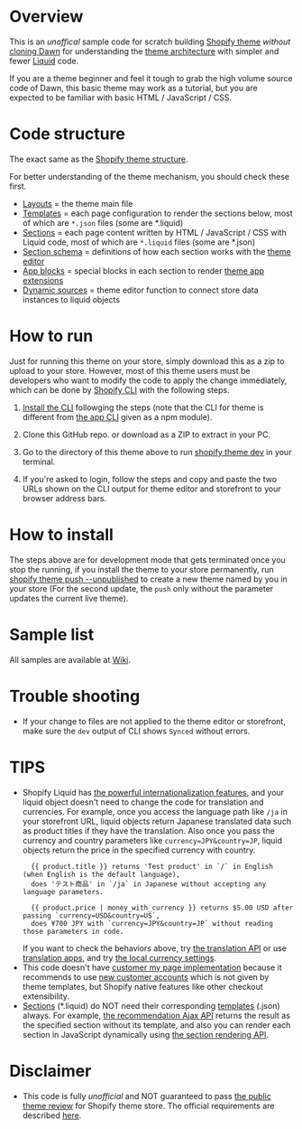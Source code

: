 # Overview
This is an _unoffical_ sample code for scratch building [Shopify theme](https://shopify.dev/docs/themes) _without_ [cloning Dawn](https://github.com/Shopify/dawn) for understanding the [theme architecture](https://shopify.dev/docs/themes/architecture) with simpler and fewer [Liquid](https://shopify.dev/docs/api/liquid) code.

If you are a theme beginner and feel it tough to grab the high volume source code of Dawn, this basic theme may work as a tutorial, but you are expected to be familiar with basic HTML / JavaScript / CSS.

# Code structure
The exact same as the [Shopify theme structure](https://shopify.dev/docs/themes/architecture).

For better understanding of the theme mechanism, you should check these first. 

- [Layouts](https://shopify.dev/docs/themes/architecture/layouts) = the theme main file
- [Templates](https://shopify.dev/docs/themes/architecture/templates) = each page configuration to render the sections below, most of which are `*.json` files (some are *.liquid)
- [Sections](https://shopify.dev/docs/themes/architecture/sections) = each page content written by HTML / JavaScript / CSS with Liquid code, most of which are `*.liquid` files (some are *.json)
- [Section schema](https://shopify.dev/docs/themes/architecture/sections/section-schema) = definitions of how each section works with the [theme editor](https://shopify.dev/docs/themes/tools/online-editor)
- [App blocks](https://shopify.dev/docs/themes/architecture/sections/app-blocks) = special blocks in each section to render [theme app extensions](https://shopify.dev/docs/apps/online-store/theme-app-extensions)
- [Dynamic sources](https://shopify.dev/docs/themes/architecture/settings/dynamic-sources) = theme editor function to connect store data instances to liquid objects

# How to run
Just for running this theme on your store, simply download this as a zip to upload to your store. However, most of this theme users must be developers who want to modify the code to apply the change immediately, which can be done by [Shopify CLI](https://shopify.dev/docs/themes/tools/cli) with the following steps.

1. [Install the CLI](https://shopify.dev/docs/themes/tools/cli/install) followging the steps (note that the CLI for theme is different from [the app CLI](https://shopify.dev/docs/apps/tools/cli) given as a npm module).

2. Clone this GitHub repo. or download as a ZIP to extract in your PC.

3. Go to the directory of this theme above to run [shopify theme dev](https://shopify.dev/docs/themes/tools/cli/commands#dev) in your terminal.

4. If you're asked to login, follow the steps and copy and paste the two URLs shown on the CLI output for theme editor and storefront to your browser address bars.

# How to install
The steps above are for development mode that gets terminated once you stop the running, if you install the theme to your store permanently, run [shopify theme push --unpublished](https://shopify.dev/docs/themes/tools/cli/commands#push) to create a new theme named by you in your store (For the second update, the `push` only without the parameter updates the current live theme).

# Sample list
All samples are available at [Wiki](https://github.com/benzookapi/shopify-barebone-theme-sample/wiki).

# Trouble shooting 
- If your change to files are not applied to the theme editor or storefront, make sure the `dev` output of CLI shows `Synced` without errors. 

# TIPS
- Shopify Liquid has [the powerful internationalization features](https://shopify.dev/docs/themes/markets/multiple-currencies-languages), and your liquid object doesn't need to change the code for translation and currencies.
For example, once you access the language path like `/ja` in your storefront URL, liquid objects return Japanese translated data such as product titles if they have the translation. Also once you pass the currency and country parameters like `currency=JPY&country=JP`, liquid objects return the price in the specified currency with country. 
   ```
     {{ product.title }} returns 'Test product' in `/` in English (when English is the default language), 
     does 'テスト商品' in `/ja` in Japanese without accepting any language parameters.

     {{ product.price | money_with_currency }} returns $5.00 USD after passing `currency=USD&country=US`,
     does ¥700 JPY with `currency=JPY&country=JP` without reading those parameters in code.
   ```
   If you want to check the behaviors above, try [the translation API](https://shopify.dev/docs/apps/markets/translate-content) or use [translation apps](https://apps.shopify.com/translate-and-adapt), and try [the local currency settings](https://help.shopify.com/en/manual/markets/pricing/set-up-local-currencies).
- This code doesn't have [customer my page implementation](https://shopify.dev/docs/themes/architecture/templates/customers-account) because it recommends to use [new customer accounts](https://help.shopify.com/en/manual/customers/customer-accounts/new-customer-accounts) which is not given by theme templates, but Shopify native features like other checkout extensibility.
- [Sections](https://shopify.dev/docs/themes/architecture/sections) (*.liquid) do NOT need their corresponding [templates](https://shopify.dev/docs/themes/architecture/templates) (.json) always. For example, [the recommendation Ajax API](https://shopify.dev/docs/api/ajax/reference/product-recommendations) returns the result as the specified section without its template, and also you can render each section in JavaScript dynamically using [the section rendering API](https://shopify.dev/docs/api/section-rendering).

# Disclaimer
- This code is fully _unofficial_ and NOT guaranteed to pass [the public theme review](https://shopify.dev/docs/themes/store/review-process/submit-theme) for Shopify theme store. The official requirements are described [here](https://shopify.dev/docs/themes/store/requirements).
